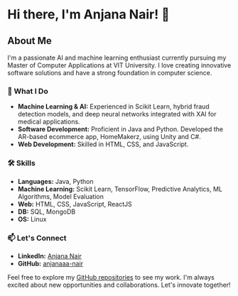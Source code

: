 # Hi there, I'm Anjana Nair! 👋

## About Me

I'm a passionate AI and machine learning enthusiast currently pursuing my Master of Computer Applications at VIT University. I love creating innovative software solutions and have a strong foundation in computer science.

### 🌟 What I Do
- **Machine Learning & AI:** Experienced in Scikit Learn, hybrid fraud detection models, and deep neural networks integrated with XAI for medical applications.
- **Software Development:** Proficient in Java and Python. Developed the AR-based ecommerce app, HomeMakerz, using Unity and C#.
- **Web Development:** Skilled in HTML, CSS, and JavaScript.

### 🛠️ Skills
- **Languages:** Java, Python
- **Machine Learning:** Scikit Learn, TensorFlow, Predictive Analytics, ML Algorithms, Model Evaluation
- **Web:** HTML, CSS, JavaScript, ReactJS
- **DB:** SQL, MongoDB
- **OS:** Linux

### 📫 Let's Connect
- **LinkedIn:** [Anjana Nair](https://www.linkedin.com/in/anjana-nair)
- **GitHub:** [anjanaaa-nair](https://github.com/anjanaaa-nair)

Feel free to explore my [GitHub repositories](https://github.com/anjanaaa-nair) to see my work. I'm always excited about new opportunities and collaborations. Let's innovate together!
